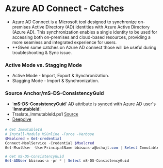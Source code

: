 # Azure AD Connect - Catches
- Azure AD Connect is a Microsoft tool designed to synchronize on-premises Active Directory (AD) identities with Azure Active Directory (Azure AD). This synchronization enables a single identity to be used for accessing both on-premises and cloud-based resources, providing a more seamless and integrated experience for users.
- **Given some catches on Azure AD connect those will be useful during troubleshooting & Sync issue.

### Active Mode vs. Stagging Mode
- Active Mode - Import, Export & Synchronization.
- Stagging Mode - Import & Synchronization.

### Source Anchor/mS-DS-ConsistencyGuid
- '**mS-DS-ConsistencyGuid**' AD attribute is synced with Azure AD user's '**ImmutableId**'.
- Traslate_ImmutableId.ps1 [Source](https://blog.jumlin.com/2018/09/powershell-script-convert-immutableid/)
- [Deepdive](https://www.youtube.com/watch?v=e9f0VXNqCuY)

####

```powershell
# Get ImmutableId
# Install-Module MSOnline -Force -Verbose 
$Msolcred = Get-credential
Connect-MsolService -Credential $Msolcred
Get-MsolUser -UserPrincipalName bbiswas-a@bshwjt.com | Select ImmutableId

# Get mS-DS-ConsistencyGuid
Get-ADUser bbiswas-a -pr * | Select mS-DS-ConsistencyGuid
```
